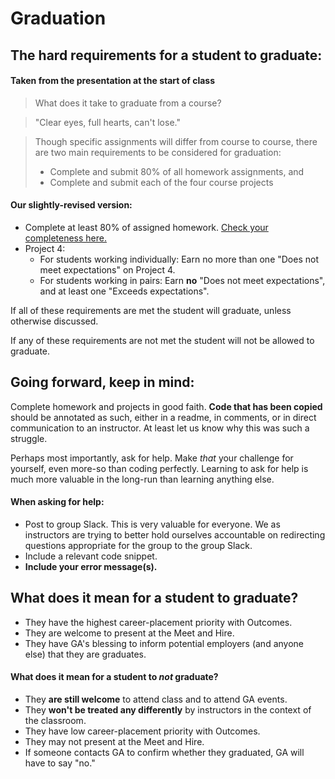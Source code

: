 # Graduation

## The hard requirements for a student to graduate:

#### Taken from the presentation at the start of class

> What does it take to graduate from a course?

> "Clear eyes, full hearts, can't lose."

> Though specific assignments will differ from course to course, there are two main requirements to be considered for graduation:
> - Complete and submit 80% of all homework assignments, and
> - Complete and submit each of the four course projects

#### Our slightly-revised version:

- Complete at least 80% of assigned homework. [Check your completeness here.](https://wdidc5-hw.herokuapp.com/)
- Project 4:
  - For students working individually: Earn no more than one "Does not meet expectations" on Project 4.
  - For students working in pairs: Earn **no** "Does not meet expectations", and at least one "Exceeds expectations".

If all of these requirements are met the student will graduate, unless otherwise discussed.

If any of these requirements are not met the student will not be allowed to graduate.

## Going forward, keep in mind:

Complete homework and projects in good faith. **Code that has been copied** should be annotated as such, either in a readme, in comments, or in direct communication to an instructor. At least let us know why this was such a struggle.

Perhaps most importantly, ask for help. Make *that* your challenge for yourself, even more-so than coding perfectly. Learning to ask for help is much more valuable in the long-run than learning anything else.

#### When asking for help:

- Post to group Slack. This is very valuable for everyone. We as instructors are trying to better hold ourselves accountable on redirecting questions appropriate for the group to the group Slack. 
- Include a relevant code snippet.
- **Include your error message(s).**

## What does it mean for a student to graduate?

- They have the highest career-placement priority with Outcomes.
- They are welcome to present at the Meet and Hire.
- They have GA's blessing to inform potential employers (and anyone else) that they are graduates.

#### What does it mean for a student to *not* graduate?

- They **are still welcome** to attend class and to attend GA events.
- They **won't be treated any differently** by instructors in the context of the classroom.
- They have low career-placement priority with Outcomes.
- They may not present at the Meet and Hire.
- If someone contacts GA to confirm whether they graduated, GA will have to say "no."
